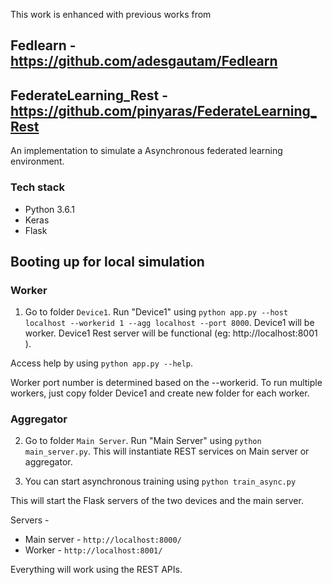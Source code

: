 This work is enhanced with previous works from 

## Fedlearn - https://github.com/adesgautam/Fedlearn
## FederateLearning_Rest - https://github.com/pinyaras/FederateLearning_Rest

An implementation to simulate a Asynchronous federated learning environment.

### Tech stack
* Python 3.6.1
* Keras
* Flask

## Booting up for local simulation

### Worker
1. Go to folder `Device1`. Run "Device1" using `python app.py --host localhost --workerid 1 --agg localhost --port 8000`. Device1 will be worker. Device1 Rest server will be functional (eg: http://localhost:8001 ). 

Access help by using `python app.py --help`.

Worker port number is determined based on the --workerid. To run multiple workers, just copy folder Device1 and create new folder for each worker.

### Aggregator
2. Go to folder `Main Server`. Run "Main Server" using `python main_server.py`. This will instantiate REST services on Main server or aggregator.

3. You can start asynchronous training using `python train_async.py`

This will start the Flask servers of the two devices and the main server.

Servers - 
* Main server - `http://localhost:8000/`
* Worker - `http://localhost:8001/`

Everything will work using the REST APIs. 
